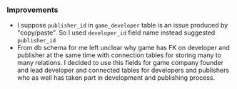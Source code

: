 ### Improvements

- I suppose `publisher_id` in `game_developer` table is an issue produced by "copy/paste". So I used `developer_id` field name instead suggested `publisher_id`
- From db schema for me left unclear why game has FK on developer and publisher at the same time with connection tables for storing many to many relations. I decided to use this fields for game company founder and lead developer and connected tables for developers and publishers who as well has taken part in development and publishing process.
